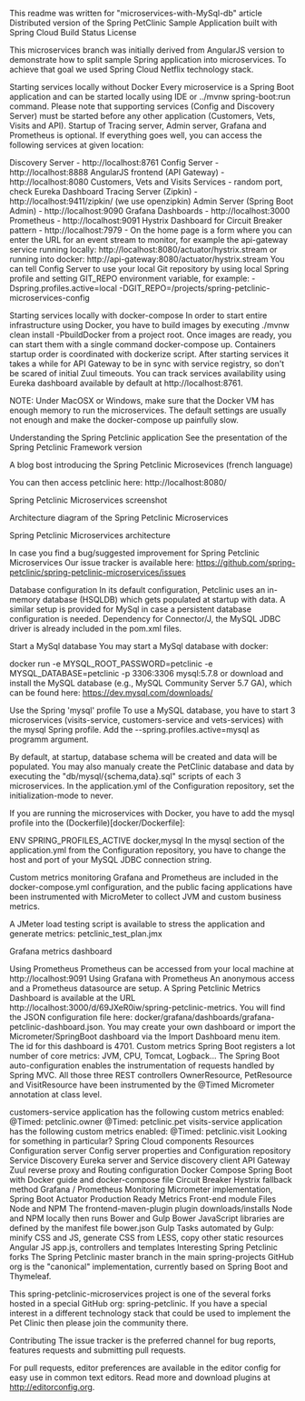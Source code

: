 This readme was written for "microservices-with-MySql-db" article
Distributed version of the Spring PetClinic Sample Application built with Spring Cloud
Build Status License

This microservices branch was initially derived from AngularJS version to demonstrate how to split sample Spring application into microservices. To achieve that goal we used Spring Cloud Netflix technology stack.

Starting services locally without Docker
Every microservice is a Spring Boot application and can be started locally using IDE or ../mvnw spring-boot:run command. Please note that supporting services (Config and Discovery Server) must be started before any other application (Customers, Vets, Visits and API). Startup of Tracing server, Admin server, Grafana and Prometheus is optional. If everything goes well, you can access the following services at given location:

Discovery Server - http://localhost:8761
Config Server - http://localhost:8888
AngularJS frontend (API Gateway) - http://localhost:8080
Customers, Vets and Visits Services - random port, check Eureka Dashboard
Tracing Server (Zipkin) - http://localhost:9411/zipkin/ (we use openzipkin)
Admin Server (Spring Boot Admin) - http://localhost:9090
Grafana Dashboards - http://localhost:3000
Prometheus - http://localhost:9091
Hystrix Dashboard for Circuit Breaker pattern - http://localhost:7979 - On the home page is a form where you can enter the URL for an event stream to monitor, for example the api-gateway service running locally: http://localhost:8080/actuator/hystrix.stream or running into docker: http://api-gateway:8080/actuator/hystrix.stream
You can tell Config Server to use your local Git repository by using local Spring profile and setting GIT_REPO environment variable, for example: -Dspring.profiles.active=local -DGIT_REPO=/projects/spring-petclinic-microservices-config

Starting services locally with docker-compose
In order to start entire infrastructure using Docker, you have to build images by executing ./mvnw clean install -PbuildDocker from a project root. Once images are ready, you can start them with a single command docker-compose up. Containers startup order is coordinated with dockerize script. After starting services it takes a while for API Gateway to be in sync with service registry, so don't be scared of initial Zuul timeouts. You can track services availability using Eureka dashboard available by default at http://localhost:8761.

NOTE: Under MacOSX or Windows, make sure that the Docker VM has enough memory to run the microservices. The default settings are usually not enough and make the docker-compose up painfully slow.

Understanding the Spring Petclinic application
See the presentation of the Spring Petclinic Framework version

A blog bost introducing the Spring Petclinic Microsevices (french language)

You can then access petclinic here: http://localhost:8080/

Spring Petclinic Microservices screenshot

Architecture diagram of the Spring Petclinic Microservices

Spring Petclinic Microservices architecture

In case you find a bug/suggested improvement for Spring Petclinic Microservices
Our issue tracker is available here: https://github.com/spring-petclinic/spring-petclinic-microservices/issues

Database configuration
In its default configuration, Petclinic uses an in-memory database (HSQLDB) which gets populated at startup with data. A similar setup is provided for MySql in case a persistent database configuration is needed. Dependency for Connector/J, the MySQL JDBC driver is already included in the pom.xml files.

Start a MySql database
You may start a MySql database with docker:

docker run -e MYSQL_ROOT_PASSWORD=petclinic -e MYSQL_DATABASE=petclinic -p 3306:3306 mysql:5.7.8
or download and install the MySQL database (e.g., MySQL Community Server 5.7 GA), which can be found here: https://dev.mysql.com/downloads/

Use the Spring 'mysql' profile
To use a MySQL database, you have to start 3 microservices (visits-service, customers-service and vets-services) with the mysql Spring profile. Add the --spring.profiles.active=mysql as programm argument.

By default, at startup, database schema will be created and data will be populated. You may also manualy create the PetClinic database and data by executing the "db/mysql/{schema,data}.sql" scripts of each 3 microservices. In the application.yml of the Configuration repository, set the initialization-mode to never.

If you are running the microservices with Docker, you have to add the mysql profile into the (Dockerfile)[docker/Dockerfile]:

ENV SPRING_PROFILES_ACTIVE docker,mysql
In the mysql section of the application.yml from the Configuration repository, you have to change the host and port of your MySQL JDBC connection string.

Custom metrics monitoring
Grafana and Prometheus are included in the docker-compose.yml configuration, and the public facing applications have been instrumented with MicroMeter to collect JVM and custom business metrics.

A JMeter load testing script is available to stress the application and generate metrics: petclinic_test_plan.jmx

Grafana metrics dashboard

Using Prometheus
Prometheus can be accessed from your local machine at http://localhost:9091
Using Grafana with Prometheus
An anonymous access and a Prometheus datasource are setup.
A Spring Petclinic Metrics Dashboard is available at the URL http://localhost:3000/d/69JXeR0iw/spring-petclinic-metrics. You will find the JSON configuration file here: docker/grafana/dashboards/grafana-petclinic-dashboard.json.
You may create your own dashboard or import the Micrometer/SpringBoot dashboard via the Import Dashboard menu item. The id for this dashboard is 4701.
Custom metrics
Spring Boot registers a lot number of core metrics: JVM, CPU, Tomcat, Logback... The Spring Boot auto-configuration enables the instrumentation of requests handled by Spring MVC. All those three REST controllers OwnerResource, PetResource and VisitResource have been instrumented by the @Timed Micrometer annotation at class level.

customers-service application has the following custom metrics enabled:
@Timed: petclinic.owner
@Timed: petclinic.pet
visits-service application has the following custom metrics enabled:
@Timed: petclinic.visit
Looking for something in particular?
Spring Cloud components	Resources
Configuration server	Config server properties and Configuration repository
Service Discovery	Eureka server and Service discovery client
API Gateway	Zuul reverse proxy and Routing configuration
Docker Compose	Spring Boot with Docker guide and docker-compose file
Circuit Breaker	Hystrix fallback method
Grafana / Prometheus Monitoring	Micrometer implementation, Spring Boot Actuator Production Ready Metrics
Front-end module	Files
Node and NPM	The frontend-maven-plugin plugin downloads/installs Node and NPM locally then runs Bower and Gulp
Bower	JavaScript libraries are defined by the manifest file bower.json
Gulp	Tasks automated by Gulp: minify CSS and JS, generate CSS from LESS, copy other static resources
Angular JS	app.js, controllers and templates
Interesting Spring Petclinic forks
The Spring Petclinic master branch in the main spring-projects GitHub org is the "canonical" implementation, currently based on Spring Boot and Thymeleaf.

This spring-petclinic-microservices project is one of the several forks hosted in a special GitHub org: spring-petclinic. If you have a special interest in a different technology stack that could be used to implement the Pet Clinic then please join the community there.

Contributing
The issue tracker is the preferred channel for bug reports, features requests and submitting pull requests.

For pull requests, editor preferences are available in the editor config for easy use in common text editors. Read more and download plugins at http://editorconfig.org.
